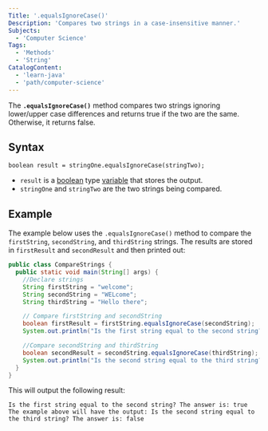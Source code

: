 ```yaml
---
Title: '.equalsIgnoreCase()'
Description: 'Compares two strings in a case-insensitive manner.'
Subjects:
  - 'Computer Science'
Tags:
  - 'Methods'
  - 'String'
CatalogContent:
  - 'learn-java'
  - 'path/computer-science'
---
```


The **`.equalsIgnoreCase()`** method compares two strings ignoring lower/upper case differences and returns true if the two are the same. Otherwise, it returns false.

## Syntax

```pseudo
boolean result = stringOne.equalsIgnoreCase(stringTwo);
```

- `result` is a [boolean](https://www.codecademy.com/resources/docs/general/boolean) type [variable](https://www.codecademy.com/resources/docs/java/variables) that stores the output.
- `stringOne` and `stringTwo` are the two strings being compared.

## Example

The example below uses the `.equalsIgnoreCase()` method to compare the `firstString`, `secondString`, and `thirdString` strings. The results are stored in `firstResult` and `secondResult` and then printed out:

```java
public class CompareStrings {
  public static void main(String[] args) {
    //Declare strings
    String firstString = "welcome";
    String secondString = "WELcome";
    String thirdString = "Hello there";

    // Compare firstString and secondString
    boolean firstResult = firstString.equalsIgnoreCase(secondString);
    System.out.println("Is the first string equal to the second string? The answer is: " + firstResult);

    //Compare secondString and thirdString
    boolean secondResult = secondString.equalsIgnoreCase(thirdString);
    System.out.println("Is the second string equal to the third string? The answer is: " + secondResult);
  }
}
```

This will output the following result:

```shell
Is the first string equal to the second string? The answer is: true
The example above will have the output: Is the second string equal to the third string? The answer is: false
```

